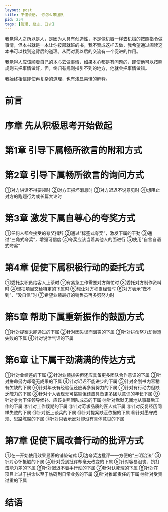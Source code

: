 ```yaml
---
layout: post
title: 不懂说话， 你怎么带团队
pid: 254
tags: [管理, 励志, 口才]
---
```





我觉得人之所以是人，是因为人具有创造性，不是像机器一样去机械的按照指令做事情，但本书就是一本让你按部就班的书，我不赞成这样去做，我希望通过阅读这本书可以找到这背后的道理。从而对我以后的交流有一个促进的作用。

我觉得人应该顺着自己的本心去做事情，如果本心都是有问题的，即使他可以按照规则去把事情做好，但，终归有规则指引不到的地方，他就会把事情做错。

我始终相信即使再复杂的道理，也有浅显易懂的解释。



# 前言

# 序章 先从积极思考开始做起

# 第1章 引导下属畅所欲言的附和方式

# 第2章 引导下属畅所欲言的询问方式

①对方讲话不得要领时
②对方汇报坏消息时
③对方迟迟不说意见时
④想阻止对方的跑题行为或长篇大论时

# 第3章 激发下属自尊心的夸奖方式

①任何人都会接受的夸奖措辞
②通过“标签式夸奖”，激发下属的干劲
③通过“三角式夸奖”，增强可信度
④夸奖应该当着其他人的面进行
⑤使用“自言自语式夸奖”

# 第4章 促使下属积极行动的委托方式

①委托女职员给客人上茶时
②有紧急工作需要对方帮忙时
③委托对方制作资料时
④想把项目交给特定的下属时
⑤想让对方积累经验时
⑥对方表示“做不到”、“没自信”时
⑦希望业绩最好的销售员再多努努力时

# 第5章 帮助下属重新振作的鼓励方式

①针对提案未能通过的下属
②针对因失误而沮丧的下属
③针对拼命努力却惨遭失败的下属
④针对说泄气话的下属

# 第6章 让下属干劲满满的传达方式

①针对业绩差的下属
②针对业绩拔尖但还应具备更多团队合作意识的下属
③针对拼命努力却毫无成果的下属
④针对迟迟不能进步的下属
⑤针对企划书内容稍有欠缺的下属
⑥针对年长有经验但还应再多努努力的下属
⑦针对有行动力但缺乏魄力的下属
⑧针对个人表现无可挑剔但还应具备更多团队意识的年长下属
⑨针对身为下任领导候补、应该关照团队成员的下属
⑩针对默默无闻地从事幕后工作的下属
⑪针对工作误期的下属
⑫针对苛求品质的匠人式下属
⑬针对反复经历同样失败的下属
⑭针对纸上谈兵的下属
⑮针对提案缺乏依据的下属
⑯针对墨守成规、思路陈腐的下属
⑰针对只表示反对却没有具体意见的下属

# 第7章 促使下属改善行动的批评方式

①在一开始使用效果显著的铺垫句式
②边夸奖边批评——方便的“三明治法”
③针对心怀抵触的下属
④针对受到批评却毫无改变的下属
⑤针对容易沮丧、抗打击能力差的下属
⑥针对迟迟不着手行动的下属
⑦针对认死理的下属
⑧针对在项目上过于拼命以至于妨碍到日常业务的下属
⑨针对推卸责任的下属
⑩针对受责过重的下属

# 结语
